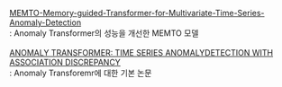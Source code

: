 [MEMTO-Memory-guided-Transformer-for-Multivariate-Time-Series-Anomaly-Detection](https://hanjunseojbnu.tistory.com/11)<br/>
: Anomaly Transformer의 성능을 개선한 MEMTO 모델<br>
<br>
[ANOMALY TRANSFORMER: TIME SERIES ANOMALYDETECTION WITH ASSOCIATION DISCREPANCY](https://hanjunseojbnu.tistory.com/10)<br/>
: Anomaly Transforemr에 대한 기본 논문<br>
<br>
